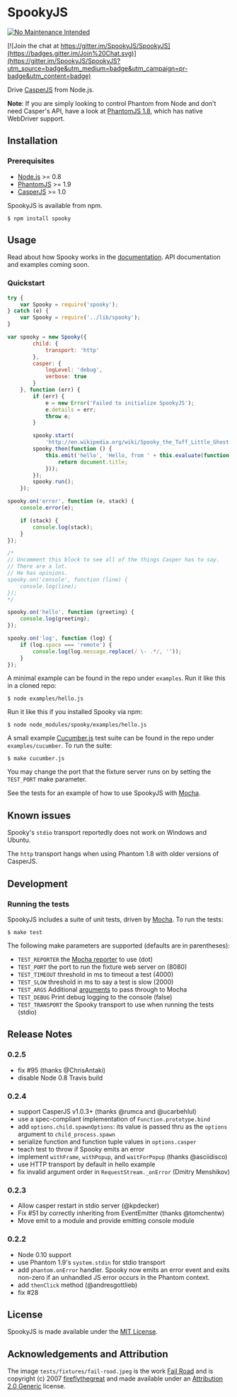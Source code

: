 # SpookyJS

[![No Maintenance Intended](http://unmaintained.tech/badge.svg)](http://unmaintained.tech/)

[![Join the chat at https://gitter.im/SpookyJS/SpookyJS](https://badges.gitter.im/Join%20Chat.svg)](https://gitter.im/SpookyJS/SpookyJS?utm_source=badge&utm_medium=badge&utm_campaign=pr-badge&utm_content=badge)

Drive [CasperJS](http://casperjs.org/) from Node.js.

**Note**: If you are simply looking to control Phantom from Node and don't need
Casper's API, have a look at [PhantomJS
1.8](http://phantomjs.org/release-1.8.html), which has native WebDriver support.

## Installation

### Prerequisites

* [Node.js](http://nodejs.org) >= 0.8
* [PhantomJS](http://phantomjs.org/) >= 1.9
* [CasperJS](http://casperjs.org/) >= 1.0

SpookyJS is available from npm.

``` shell
$ npm install spooky
```

## Usage

Read about how Spooky works in the
[documentation](https://github.com/WaterfallEngineering/SpookyJS/wiki/Introduction).
API documentation and examples coming soon.

### Quickstart

``` javascript
try {
    var Spooky = require('spooky');
} catch (e) {
    var Spooky = require('../lib/spooky');
}

var spooky = new Spooky({
        child: {
            transport: 'http'
        },
        casper: {
            logLevel: 'debug',
            verbose: true
        }
    }, function (err) {
        if (err) {
            e = new Error('Failed to initialize SpookyJS');
            e.details = err;
            throw e;
        }

        spooky.start(
            'http://en.wikipedia.org/wiki/Spooky_the_Tuff_Little_Ghost');
        spooky.then(function () {
            this.emit('hello', 'Hello, from ' + this.evaluate(function () {
                return document.title;
            }));
        });
        spooky.run();
    });

spooky.on('error', function (e, stack) {
    console.error(e);

    if (stack) {
        console.log(stack);
    }
});

/*
// Uncomment this block to see all of the things Casper has to say.
// There are a lot.
// He has opinions.
spooky.on('console', function (line) {
    console.log(line);
});
*/

spooky.on('hello', function (greeting) {
    console.log(greeting);
});

spooky.on('log', function (log) {
    if (log.space === 'remote') {
        console.log(log.message.replace(/ \- .*/, ''));
    }
});
```

A minimal example can be found in the repo under `examples`. Run it like this in
a cloned repo:

``` shell
$ node examples/hello.js
```

Run it like this if you installed Spooky via npm:

``` shell
$ node node_modules/spooky/examples/hello.js
```

A small example [Cucumber.js](https://github.com/cucumber/cucumber-js/) test suite can be found in the repo under `examples/cucumber`. To run the suite:

``` shell
$ make cucumber.js
```

You may change the port that the fixture server runs on by setting the `TEST_PORT` make parameter.

See the tests for an example of how to use SpookyJS with [Mocha](http://mochajs.org).

## Known issues

Spooky's `stdio` transport reportedly does not work on Windows and Ubuntu.

The `http` transport hangs when using Phantom 1.8 with older versions of
CasperJS.

## Development

### Running the tests

SpookyJS includes a suite of unit tests, driven by [Mocha](http://mochajs.org). To run the tests:

``` shell
$ make test
```

The following make parameters are supported (defaults are in parentheses):

* `TEST_REPORTER` the [Mocha reporter](http://mochajs.org/#reporters) to use (dot)
* `TEST_PORT` the port to run the fixture web server on (8080)
* `TEST_TIMEOUT` threshold in ms to timeout a test (4000)
* `TEST_SLOW` threshold in ms to say a test is slow (2000)
* `TEST_ARGS` Additional [arguments](http://mochajs.org/#usage) to pass through to Mocha
* `TEST_DEBUG` Print debug logging to the console (false)
* `TEST_TRANSPORT` the Spooky transport to use when running the tests (stdio)

## Release Notes

### 0.2.5

- fix #95 (thanks @ChrisAntaki)
- disable Node 0.8 Travis build

### 0.2.4

- support CasperJS v1.0.3+ (thanks @rumca and @ucarbehlul)
- use a spec-compliant implementation of `Function.prototype.bind`
- add `options.child.spawnOptions`: its value is passed thru as the `options`
  argument to `child_process.spawn`
- serialize function and function tuple values in `options.casper`
- teach test to throw if Spooky emits an error
- implement `withFrame`, `withPopup`, and `waitForPopup` (thanks @asciidisco)
- use HTTP transport by default in hello example
- fix invalid argument order in `RequestStream._onError` (Dmitry Menshikov)

### 0.2.3

- Allow casper restart in stdio server (@kpdecker)
- Fix #51 by correctly inheriting from EventEmitter (thanks @tomchentw)
- Move emit to a module and provide emitting console module

### 0.2.2

- Node 0.10 support
- use Phantom 1.9's `system.stdin` for stdio transport
- add `phantom.onError` handler. Spooky now emits an error event and exits
  non-zero if an unhandled JS error occurs in the Phantom context.
- add `thenClick` method (@andresgottlieb)
- fix #28

## License

SpookyJS is made available under the [MIT License](http://opensource.org/licenses/mit-license.php).

## Acknowledgements and Attribution

The image `tests/fixtures/fail-road.jpeg` is the work [Fail
Road](http://www.flickr.com/photos/fireflythegreat/2845637227/) and is
copyright (c) 2007
[fireflythegreat](http://www.flickr.com/photos/fireflythegreat/) and made
available under an [Attribution 2.0
Generic](http://creativecommons.org/licenses/by/2.0/deed.en) license.
